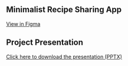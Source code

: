 ## Minimalist Recipe Sharing App
[View in Figma](https://www.figma.com/make/vbWLeBNvjxAUWV82kw1bJE/Minimalist-Recipe-Sharing-App?node-id=0-1&t=Y6iSswZNDKrdMd8T-1)

## Project Presentation
[Click here to download the presentation (PPTX)](https://github.com/SJenani/Minimalist-Recipe-Sharing-App/blob/main/Minimalist-Recipe-Sharing-App.pptx)
